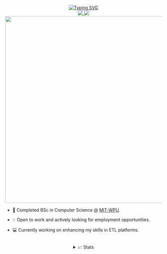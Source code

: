 <p align="center">
<a href="https://github.com/nrb2310">
    <img src="https://readme-typing-svg.demolab.com?font=fira+code&size=18&duration=2000&pause=100&color=FFFFE5&multiline=true&width=600&height=100&lines=Nareshkumar+Borana;Computer+Science+Enthusiast+|+wannabe+Data+Engineer/Analyst;UG+Student;Python+%7C+SQL+%7C+ETL+%7C+APIs" alt="Typing SVG" />
</a>
<br/>
 
<a href="https://www.linkedin.com/in/nrb2310/">
    <img src="https://img.shields.io/badge/-Linkedin-blue?style=flat-square&logo=linkedin">
</a>
<a href="mailto:nareshborana6@gmail.com">
    <img src="https://img.shields.io/badge/-Email-red?style=flat-square&logo=gmail&logoColor=white">

<br/> 

<a href="https://github.com/nrb2310">
    <img src="https://github-stats-alpha.vercel.app/api?username=nrb2310&cc=22272e&tc=FFFFE5&ic=fff&bc=0000" width="600">
</a>

</p>

* 📖 Completed BSc in Computer Science @ [MIT-WPU](https://mitwpu.edu.in/programme/bsc-computer-science). 

* 💡 Open to work and actively looking for employment opportunities. 

* 💻 Currently working on enhancing my skills in ETL platforms.

<br>
<details align="center">
<summary> 📈 Stats</summary>
<br>
My Github Stats

![](http://github-profile-summary-cards.vercel.app/api/cards/profile-details?username=nrb2310&theme=moltack) 
![](http://github-profile-summary-cards.vercel.app/api/cards/repos-per-language?username=nrb2310&theme=moltack) 
![](http://github-profile-summary-cards.vercel.app/api/cards/most-commit-language?username=nrb2310&theme=moltack)

<br>
</details>
